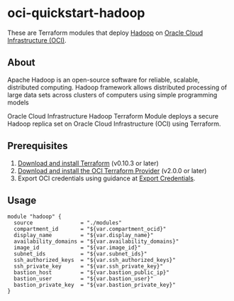# oci-quickstart-hadoop

These are Terraform modules that deploy [Hadoop](https://hadoop.apache.org/) on [Oracle Cloud Infrastructure (OCI)](https://cloud.oracle.com/en_US/cloud-infrastructure).

## About
Apache Hadoop is an open-source software for reliable, scalable, distributed computing.  Hadoop framework allows distributed processing of large data sets across clusters of computers using simple programming models

Oracle Cloud Infrastructure Hadoop Terraform Module deploys a secure Hadoop replica set on Oracle Cloud Infrastructure (OCI) using Terraform.

## Prerequisites
1. [Download and install Terraform](https://www.terraform.io/downloads.html) (v0.10.3 or later)
2. [Download and install the OCI Terraform Provider](https://github.com/oracle/terraform-provider-oci) (v2.0.0 or later)
3. Export OCI credentials using guidance at [Export Credentials](https://github.com/oracle/terraform-provider-oci#export-credentials).

## Usage

```hcl
module "hadoop" {
  source               = "./modules"
  compartment_id       = "${var.compartment_ocid}"
  display_name         = "${var.display_name}"
  availability_domains = "${var.availability_domains}"
  image_id             = "${var.image_id}"
  subnet_ids           = "${var.subnet_ids}"
  ssh_authorized_keys  = "${var.ssh_authorized_keys}"
  ssh_private_key      = "${var.ssh_private_key}"
  bastion_host         = "${var.bastion_public_ip}"
  bastion_user         = "${var.bastion_user}"
  bastion_private_key  = "${var.bastion_private_key}"
}
```
